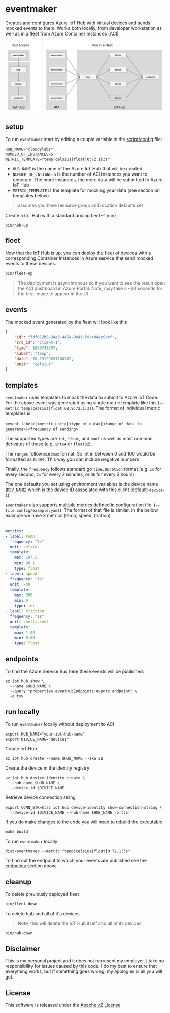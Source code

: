 # eventmaker

Creates and configures Azure IoT Hub with virtual devices and sends mocked events to them. Works both locally, from developer workstation as well as in a fleet from Azure Container Instances (ACI)

![](img/overview.png)

## setup

To run `eventmaker` start by editing a couple variable in the [script/config](script/config) file:

```shell
HUB_NAME="cloudylabs"
NUMBER_OF_INSTANCES=5
METRIC_TEMPLATE="temp|celsius|float|0:72.1|3s"
```

* `HUB_NAME` is the name of the Azure IoT Hub that will be created 
* `NUMBER_OF_INSTANCES` is the number of ACI instances you want to generate. The more instances, the more data will be submitted to Azure IoT Hub
* `METRIC_TEMPLATE` is the template for mocking your data (see section on templates below)

> assumes you have resource group and location defaults set 

Create a IoT Hub with a standard pricing tier (~1 min)

```shell
bin/hub-up
```

## fleet 

Now that the IoT Hub is up, you can deploy the fleet of devices with a corresponding Container Instances in Azure service that send mocked events to these devices. 

```shell
bin/fleet-up
```

> The deployment is asynchronous so if you want to see the result open the ACI dashboard in Azure Portal. Note, may take a ~30 seconds for the first image to appear in the UI

## events 

The mocked event generated by the fleet will look like this

```json
{
    "id": "fdf612b9-34a5-445e-9941-59c404ea9bef",
    "src_id": "client-1",
    "time": 1589745397,
    "label": "temp",
    "data": 70.79129651786347,
    "unit": "celsius"
}
```

## templates

`eventmaker` uses templates to mock the data to submit to Azure IoT Code. For the above event was generated using single metric template like this (`--metric temp|celsius|float|68.9:72.1|3s`). The format of individual metric templates is

`<event label>|<metric unit>|<type of data>|<range of data to generate>|<frequency of sending>`

The supported types are `int`, `float`, and `bool` as well as most common derivates of these (e.g. `int64` or `float32`).

The `ranges` follow `min:max` format. So int in between 0 and 100 would be formatted as `0:100`. This way you can include negative numbers. 

Finally, the `frequency` follows standard go `time.Duration` format (e.g. `1s` for every second, `2m` for every 2 minutes, or `3h` for every 3 hours)

The one defaults you set using environment variables is the device name (`DEV_NAME`) which is the device ID associated with this client (default: `device-1`)

`eventmaker` also supports multiple metrics defined in configuration file. (`--file config/example.yaml`). The format of that file is similar. In the bellow example we have 3 metrics (temp, speed, friction)

```yaml
--- 
metrics: 
- label: temp
  frequency: "3s"
  unit: celsius
  template: 
    max: 107.5
    min: 86.1
    type: float
- label: speed
  frequency: "1s"
  unit: kmh
  template: 
    max: 200
    min: 0
    type: int
- label: friction
  frequency: "1s"
  unit: coefficient
  template: 
    max: 1.00
    min: 0.00
    type: float
```

## endpoints

To find the Azure Service Bus here these events will be published:

```shell
az iot hub show \
  --name $HUB_NAME \
  --query "properties.eventHubEndpoints.events.endpoint" \
  -o tsv
```


## run locally

To run `eventmaker` locally without deployment to ACI

```shell
export HUB_NAME="your-iot-hub-name"
export DIVICE_NAME="device1"
```

Create IoT Hub

```shell
az iot hub create --name $HUB_NAME --sku S1
```

Create the device in the identity registry 

```shell
az iot hub device-identity create \
  --hub-name $HUB_NAME \
  --device-id $DIVICE_NAME
```

Retrieve device connection string

```shell
export CONN_STR=$(az iot hub device-identity show-connection-string \
  --device-id $DIVICE_NAME --hub-name $HUB_NAME -o tsv)
```



If you do make changes to the code you will need to rebuild the executable 

```shell
make build
``` 

To run `eventmaker` locally

```shell
dist/eventmaker --metric "temp|celsius|float|0:72.1|3s"
```

To find out the endpoint to which your events are published see the [endpoints](#endpoints) section above


## cleanup 

To delete previously deployed fleet

```shell
bin/fleet-down
```

To delete hub and all of it's devices

> Note, this will delete the IoT Hub itself and all of its devices 

```shell
bin/hub-down
```


## Disclaimer

This is my personal project and it does not represent my employer. I take no responsibility for issues caused by this code. I do my best to ensure that everything works, but if something goes wrong, my apologies is all you will get.

## License
This software is released under the [Apache v2 License](./LICENSE)


